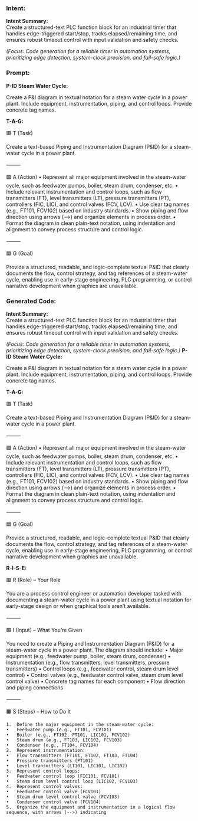 ### Intent:
**Intent Summary:**  
Create a structured-text PLC function block for an industrial timer that handles edge-triggered start/stop, tracks elapsed/remaining time, and ensures robust timeout control with input validation and safety checks.  

*(Focus: Code generation for a reliable timer in automation systems, prioritizing edge detection, system-clock precision, and fail-safe logic.)*

### Prompt:
**P-ID Steam Water Cycle:**

Create a P&I diagram in textual notation for a steam water cycle in a power plant. Include equipment, instrumentation, piping, and control loops. Provide concrete tag names.


**T-A-G:**

🟥 T (Task)

Create a text-based Piping and Instrumentation Diagram (P&ID) for a steam-water cycle in a power plant.

⸻

🟩 A (Action)
	•	Represent all major equipment involved in the steam-water cycle, such as feedwater pumps, boiler, steam drum, condenser, etc.
	•	Include relevant instrumentation and control loops, such as flow transmitters (FT), level transmitters (LT), pressure transmitters (PT), controllers (FIC, LIC), and control valves (FCV, LCV).
	•	Use clear tag names (e.g., FT101, FCV102) based on industry standards.
	•	Show piping and flow direction using arrows (-->) and organize elements in process order.
	•	Format the diagram in clean plain-text notation, using indentation and alignment to convey process structure and control logic.

⸻

🟦 G (Goal)

Provide a structured, readable, and logic-complete textual P&ID that clearly documents the flow, control strategy, and tag references of a steam-water cycle, enabling use in early-stage engineering, PLC programming, or control narrative development when graphics are unavailable.

### Generated Code:
**Intent Summary:**  
Create a structured-text PLC function block for an industrial timer that handles edge-triggered start/stop, tracks elapsed/remaining time, and ensures robust timeout control with input validation and safety checks.  

*(Focus: Code generation for a reliable timer in automation systems, prioritizing edge detection, system-clock precision, and fail-safe logic.)*
**P-ID Steam Water Cycle:**

Create a P&I diagram in textual notation for a steam water cycle in a power plant. Include equipment, instrumentation, piping, and control loops. Provide concrete tag names.


**T-A-G:**

🟥 T (Task)

Create a text-based Piping and Instrumentation Diagram (P&ID) for a steam-water cycle in a power plant.

⸻

🟩 A (Action)
	•	Represent all major equipment involved in the steam-water cycle, such as feedwater pumps, boiler, steam drum, condenser, etc.
	•	Include relevant instrumentation and control loops, such as flow transmitters (FT), level transmitters (LT), pressure transmitters (PT), controllers (FIC, LIC), and control valves (FCV, LCV).
	•	Use clear tag names (e.g., FT101, FCV102) based on industry standards.
	•	Show piping and flow direction using arrows (-->) and organize elements in process order.
	•	Format the diagram in clean plain-text notation, using indentation and alignment to convey process structure and control logic.

⸻

🟦 G (Goal)

Provide a structured, readable, and logic-complete textual P&ID that clearly documents the flow, control strategy, and tag references of a steam-water cycle, enabling use in early-stage engineering, PLC programming, or control narrative development when graphics are unavailable.  

**R-I-S-E:**

🟥 R (Role) – Your Role

You are a process control engineer or automation developer tasked with documenting a steam-water cycle in a power plant using textual notation for early-stage design or when graphical tools aren’t available.

⸻

🟩 I (Input) – What You’re Given

You need to create a Piping and Instrumentation Diagram (P&ID) for a steam-water cycle in a power plant. The diagram should include:
	•	Major equipment (e.g., feedwater pump, boiler, steam drum, condenser)
	•	Instrumentation (e.g., flow transmitters, level transmitters, pressure transmitters)
	•	Control loops (e.g., feedwater control, steam drum level control)
	•	Control valves (e.g., feedwater control valve, steam drum level control valve)
	•	Concrete tag names for each component
	•	Flow direction and piping connections

⸻

🟧 S (Steps) – How to Do It

	1.	Define the major equipment in the steam-water cycle:
	•	Feedwater pump (e.g., FT101, FCV101)
	•	Boiler (e.g., FT102, PT101, LIC101, FCV102)
	•	Steam drum (e.g., FT103, LIC102, FCV103)
	•	Condenser (e.g., FT104, FCV104)
	2.	Represent instrumentation:
	•	Flow transmitters (FT101, FT102, FT103, FT104)
	•	Pressure transmitters (PT101)
	•	Level transmitters (LT101, LIC101, LIC102)
	3.	Represent control loops:
	•	Feedwater control loop (FIC101, FCV101)
	•	Steam drum level control loop (LIC102, FCV103)
	4.	Represent control valves:
	•	Feedwater control valve (FCV101)
	•	Steam drum level control valve (FCV103)
	•	Condenser control valve (FCV104)
	5.	Organize the equipment and instrumentation in a logical flow sequence, with arrows (-->) indicating
